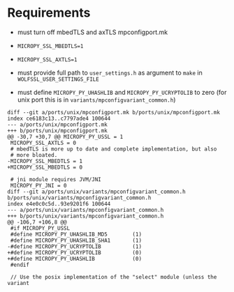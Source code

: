 
# Requirements
- must turn off mbedTLS and axTLS mpconfigport.mk

- `MICROPY_SSL_MBEDTLS=1`
- `MICROPY_SSL_AXTLS=1`

- must provide full path to `user_settings.h` as argument to `make` in `WOLFSSL_USER_SETTINGS_FILE` 

- must define `MICROPY_PY_UHASHLIB` and `MICROPY_PY_UCRYPTOLIB` to zero (for unix port this is in `variants/mpconfigvariant_common.h`)

```
diff --git a/ports/unix/mpconfigport.mk b/ports/unix/mpconfigport.mk
index ce6183c13..c7797ade4 100644
--- a/ports/unix/mpconfigport.mk
+++ b/ports/unix/mpconfigport.mk
@@ -30,7 +30,7 @@ MICROPY_PY_USSL = 1
 MICROPY_SSL_AXTLS = 0
 # mbedTLS is more up to date and complete implementation, but also
 # more bloated.
-MICROPY_SSL_MBEDTLS = 1
+MICROPY_SSL_MBEDTLS = 0
 
 # jni module requires JVM/JNI
 MICROPY_PY_JNI = 0
diff --git a/ports/unix/variants/mpconfigvariant_common.h b/ports/unix/variants/mpconfigvariant_common.h
index e4e0c0c5d..93e9201f6 100644
--- a/ports/unix/variants/mpconfigvariant_common.h
+++ b/ports/unix/variants/mpconfigvariant_common.h
@@ -106,7 +106,8 @@
 #if MICROPY_PY_USSL
 #define MICROPY_PY_UHASHLIB_MD5        (1)
 #define MICROPY_PY_UHASHLIB_SHA1       (1)
-#define MICROPY_PY_UCRYPTOLIB          (1)
+#define MICROPY_PY_UCRYPTOLIB          (0)
+#define MICROPY_PY_UHASHLIB            (0)
 #endif
 
 // Use the posix implementation of the "select" module (unless the variant
```

